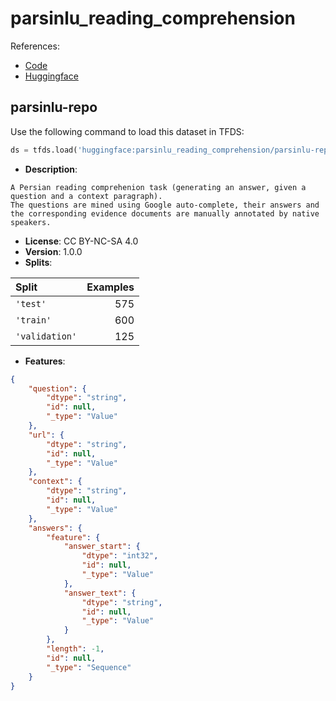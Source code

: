 # parsinlu_reading_comprehension

References:

*   [Code](https://github.com/huggingface/datasets/blob/master/datasets/parsinlu_reading_comprehension)
*   [Huggingface](https://huggingface.co/datasets/parsinlu_reading_comprehension)


## parsinlu-repo


Use the following command to load this dataset in TFDS:

```python
ds = tfds.load('huggingface:parsinlu_reading_comprehension/parsinlu-repo')
```

*   **Description**:

```
A Persian reading comprehenion task (generating an answer, given a question and a context paragraph). 
The questions are mined using Google auto-complete, their answers and the corresponding evidence documents are manually annotated by native speakers.
```

*   **License**: CC BY-NC-SA 4.0
*   **Version**: 1.0.0
*   **Splits**:

Split  | Examples
:----- | -------:
`'test'` | 575
`'train'` | 600
`'validation'` | 125

*   **Features**:

```json
{
    "question": {
        "dtype": "string",
        "id": null,
        "_type": "Value"
    },
    "url": {
        "dtype": "string",
        "id": null,
        "_type": "Value"
    },
    "context": {
        "dtype": "string",
        "id": null,
        "_type": "Value"
    },
    "answers": {
        "feature": {
            "answer_start": {
                "dtype": "int32",
                "id": null,
                "_type": "Value"
            },
            "answer_text": {
                "dtype": "string",
                "id": null,
                "_type": "Value"
            }
        },
        "length": -1,
        "id": null,
        "_type": "Sequence"
    }
}
```


